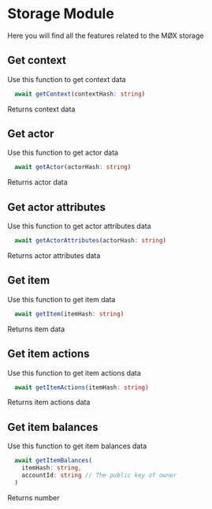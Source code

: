 # Storage Module

Here you will find all the features related to the MØX storage

## Get context

Use this function to get context data

```typescript
  await getContext(contextHash: string)
```

Returns context data

## Get actor

Use this function to get actor data

```typescript
  await getActor(actorHash: string)
```

Returns actor data

## Get actor attributes

Use this function to get actor attributes data

```typescript
  await getActorAttributes(actorHash: string)
```

Returns actor attributes data

## Get item

Use this function to get item data

```typescript
  await getItem(itemHash: string)
```

Returns item data

## Get item actions

Use this function to get item actions data

```typescript
  await getItemActions(itemHash: string)
```

Returns item actions data

## Get item balances

Use this function to get item balances data

```typescript
  await getItemBalances(
    itemHash: string,
    accountId: string // The public key of owner
  )
```

Returns number
